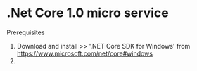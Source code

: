# .Net Core 1.0 micro service

Prerequisites

1. Download and install >> '.NET Core SDK for Windows' from https://www.microsoft.com/net/core#windows
2. 
